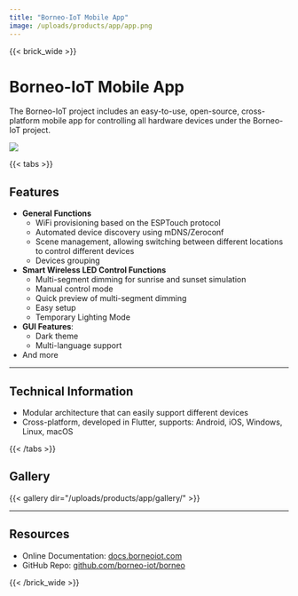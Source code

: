 ```yaml
---
title: "Borneo-IoT Mobile App"
image: /uploads/products/app/app.png
---
```


{{< brick_wide >}}

# Borneo-IoT Mobile App

The Borneo-IoT project includes an easy-to-use, open-source, cross-platform mobile app for controlling all hardware devices under the Borneo-IoT project.

![](/uploads/products/app/gallery/app.jpg)

{{< tabs >}}

## Features

* **General Functions**
    - WiFi provisioning based on the ESPTouch protocol
    - Automated device discovery using mDNS/Zeroconf
    - Scene management, allowing switching between different locations to control different devices
    - Devices grouping
* **Smart Wireless LED Control Functions**
    - Multi-segment dimming for sunrise and sunset simulation
    - Manual control mode
    - Quick preview of multi-segment dimming
    - Easy setup
    - Temporary Lighting Mode
* **GUI Features**:
    - Dark theme
    - Multi-language support
* And more

---

## Technical Information

* Modular architecture that can easily support different devices
* Cross-platform, developed in Flutter, supports: Android, iOS, Windows, Linux, macOS

{{< /tabs >}}

## Gallery

{{< gallery dir="/uploads/products/app/gallery/" >}}

---

## Resources

* Online Documentation: [docs.borneoiot.com](https://docs.borneoiot.com/mobile-app)
* GitHub Repo: [github.com/borneo-iot/borneo](https://github.com/borneo-iot/borneo)



{{< /brick_wide >}}